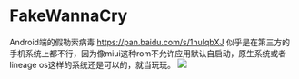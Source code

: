 # FakeWannaCry
Android端的假勒索病毒
https://pan.baidu.com/s/1nuIqbXJ
似乎是在第三方的手机系统上都不行，因为像miui这种rom不允许应用默认自启动，原生系统或者lineage os这样的系统还是可以的，就当玩玩。
<img src="http://ww1.sinaimg.cn/large/7269351cgy1ffos66ymwvj20u01hczvz.jpg"/>
